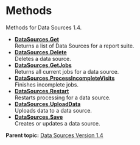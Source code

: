 # Methods

Methods for Data Sources 1.4.

 

- **[DataSources.Get](../methods/r_getDataSources.md)**  
Returns a list of Data Sources for a report suite.
- **[DataSources.Delete](../methods/r_deleteDataSources.md)**  
Deletes a data source.
- **[DataSources.GetJobs](../methods/r_getjobsDataSources.md)**  
 Returns all current jobs for a data source.
- **[DataSources.ProcessIncompleteVisits](../methods/r_processIncompleteVisits_1.4.md)**  
 Finishes incomplete jobs.
- **[DataSources.Restart](../methods/r_restart_1.4.md)**  
 Restarts processing for a data source.
- **[DataSources.UploadData](../methods/r_uploadDataDataSources.md)**  
 Uploads data to a data source.
- **[DataSources.Save](../methods/r_save_datasources.md)**  
Creates or updates a data source.

**Parent topic:** [Data Sources Version 1.4](../c_data_sources_api_1_4.md)

